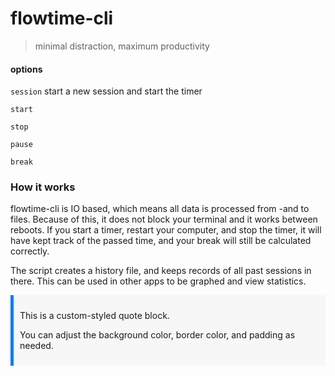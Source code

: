 # flowtime-cli

> minimal distraction, maximum productivity

#### options

`session` start a new session and start the timer

`start`

`stop`

`pause`

`break`

### How it works

flowtime-cli is IO based, which means all data is processed from -and to files. Because of this, it does not block your terminal and it works between reboots. If you start a timer, restart your computer, and stop the timer, it will have kept track of the passed time, and your break will still be calculated correctly.

The script creates a history file, and keeps records of all past sessions in there. This can be used in other apps to be graphed and view statistics.

<div style="background-color: #f7f7f7; border-left: 5px solid #007bff; padding: 10px;">
    <p>This is a custom-styled quote block.</p>
    <p>You can adjust the background color, border color, and padding as needed.</p>
</div>
